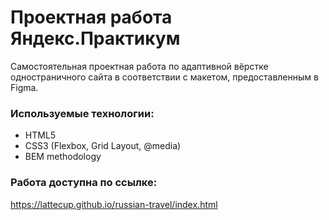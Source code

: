 # Проектная работа Яндекс.Практикум  
Самостоятельная проектная работа по адаптивной вёрстке одностраничного сайта в соответствии с макетом, предоставленным в Figma.
### Используемые технологии:
* HTML5
* CSS3 (Flexbox, Grid Layout, @media)
* BEM methodology  
### Работа доступна по ссылке:
https://lattecup.github.io/russian-travel/index.html
